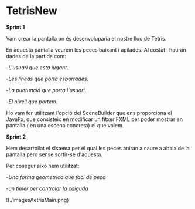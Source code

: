 # TetrisNew
**Sprint 1**

Vam crear la pantalla on és desenvoluparia el nostre lloc de Tetris.

En aquesta pantalla veurem les peces baixant i apilades. Al costat i hauran dades de la partida com:

-_L'usuari_ _que_ _esta_ _jugant_.

-_Les_ _líneas_ _que_ _porta_ _esborrades_.

-_La_ _puntuació_ _que_ _porta_ _l'usuari_.

-_El_ _nívell_ _que_ _portem_.

Ho vam fer utilitzant l'opció del SceneBuilder que ens proporciona el JavaFx, que consisteix en modificar un fitxer FXML per poder mostrar en pantalla ( en una escena concreta) el que volem.


**Sprint 2**

Hem desarrollat el sistema per el qual les peces aniran a caure a abaix de la pantalla pero sense sortir-se d'aquesta. 

Per cosegur aixó hem utilitzat:

-_Una_ _forma_ _geometrica_ _que_ _faci_ _de_ _peça_

-_un_ _timer_ _per_ _controlar_ _la_ _caiguda_

!(./images/tetrisMain.png)

